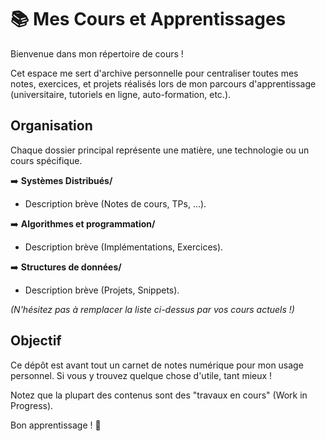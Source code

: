 # 📚 Mes Cours et Apprentissages

Bienvenue dans mon répertoire de cours !

Cet espace me sert d'archive personnelle pour centraliser toutes mes notes, exercices, et projets réalisés lors de mon parcours d'apprentissage (universitaire, tutoriels en ligne, auto-formation, etc.).

## Organisation

Chaque dossier principal représente une matière, une technologie ou un cours spécifique.

➡️ **Systèmes Distribués/**
* Description brève (Notes de cours, TPs, ...).

➡️ **Algorithmes et programmation/**
* Description brève (Implémentations, Exercices).

➡️ **Structures de données/** 
* Description brève (Projets, Snippets).

*(N'hésitez pas à remplacer la liste ci-dessus par vos cours actuels !)*

## Objectif

Ce dépôt est avant tout un carnet de notes numérique pour mon usage personnel. Si vous y trouvez quelque chose d'utile, tant mieux !

Notez que la plupart des contenus sont des "travaux en cours" (Work in Progress).

Bon apprentissage ! 🚀
